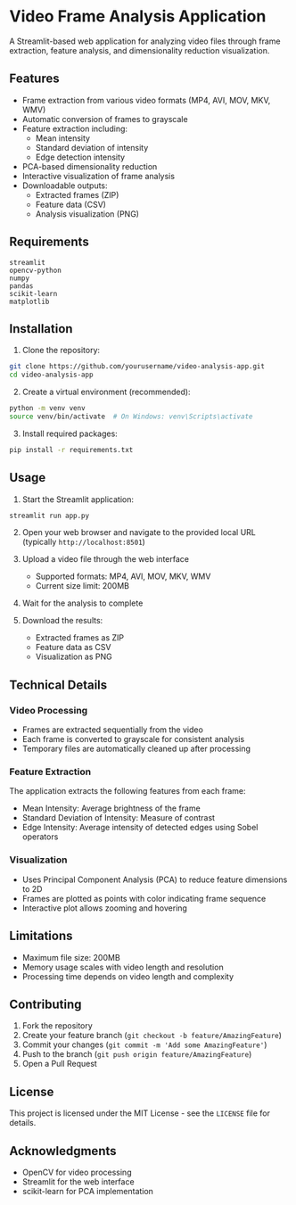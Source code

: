 # Video Frame Analysis Application

A Streamlit-based web application for analyzing video files through frame extraction, feature analysis, and dimensionality reduction visualization.

## Features

- Frame extraction from various video formats (MP4, AVI, MOV, MKV, WMV)
- Automatic conversion of frames to grayscale
- Feature extraction including:
  - Mean intensity
  - Standard deviation of intensity
  - Edge detection intensity
- PCA-based dimensionality reduction
- Interactive visualization of frame analysis
- Downloadable outputs:
  - Extracted frames (ZIP)
  - Feature data (CSV)
  - Analysis visualization (PNG)

## Requirements

```
streamlit
opencv-python
numpy
pandas
scikit-learn
matplotlib
```

## Installation

1. Clone the repository:
```bash
git clone https://github.com/yourusername/video-analysis-app.git
cd video-analysis-app
```

2. Create a virtual environment (recommended):
```bash
python -m venv venv
source venv/bin/activate  # On Windows: venv\Scripts\activate
```

3. Install required packages:
```bash
pip install -r requirements.txt
```

## Usage

1. Start the Streamlit application:
```bash
streamlit run app.py
```

2. Open your web browser and navigate to the provided local URL (typically `http://localhost:8501`)

3. Upload a video file through the web interface
   - Supported formats: MP4, AVI, MOV, MKV, WMV
   - Current size limit: 200MB

4. Wait for the analysis to complete

5. Download the results:
   - Extracted frames as ZIP
   - Feature data as CSV
   - Visualization as PNG

## Technical Details

### Video Processing
- Frames are extracted sequentially from the video
- Each frame is converted to grayscale for consistent analysis
- Temporary files are automatically cleaned up after processing

### Feature Extraction
The application extracts the following features from each frame:
- Mean Intensity: Average brightness of the frame
- Standard Deviation of Intensity: Measure of contrast
- Edge Intensity: Average intensity of detected edges using Sobel operators

### Visualization
- Uses Principal Component Analysis (PCA) to reduce feature dimensions to 2D
- Frames are plotted as points with color indicating frame sequence
- Interactive plot allows zooming and hovering

## Limitations

- Maximum file size: 200MB
- Memory usage scales with video length and resolution
- Processing time depends on video length and complexity

## Contributing

1. Fork the repository
2. Create your feature branch (`git checkout -b feature/AmazingFeature`)
3. Commit your changes (`git commit -m 'Add some AmazingFeature'`)
4. Push to the branch (`git push origin feature/AmazingFeature`)
5. Open a Pull Request

## License

This project is licensed under the MIT License - see the `LICENSE` file for details.

## Acknowledgments

- OpenCV for video processing
- Streamlit for the web interface
- scikit-learn for PCA implementation


